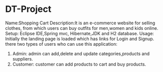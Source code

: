 # DT-Project
Name:Shopping Cart
Description:It is an e-commerce website for selling clothes, 
from which users can buy outfits for men,women and kids online.
Setup: Eclipse IDE,Spring mvc, Hibernate,JDK and H2 database.
Usage: Initially the landing page is loaded which has links for Login and Signup.
there two types of users who can use this application:
1. Admin: admin can add,delete and update categories,products and suppliers.
2. Customer: customer can add products to cart and buy products.

